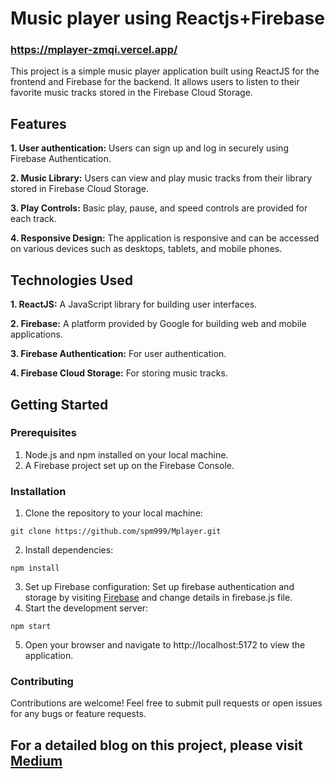 # Music player using Reactjs+Firebase

### https://mplayer-zmqi.vercel.app/

This project is a simple music player application built using ReactJS for the frontend and Firebase for the backend. It allows users to listen to their favorite music tracks stored in the Firebase Cloud Storage.

## Features
**1. User authentication:** Users can sign up and log in securely using Firebase Authentication.

**2. Music Library:** Users can view and play music tracks from their library stored in Firebase Cloud Storage.

**3. Play Controls:** Basic play, pause, and speed controls are provided for each track.

**4. Responsive Design:** The application is responsive and can be accessed on various devices such as desktops, tablets, and mobile phones.

## Technologies Used
**1. ReactJS:** A JavaScript library for building user interfaces.

**2. Firebase:** A platform provided by Google for building web and mobile applications.

**3. Firebase Authentication:** For user authentication.

**4. Firebase Cloud Storage:** For storing music tracks.

## Getting Started

### Prerequisites
1. Node.js and npm installed on your local machine.
2. A Firebase project set up on the Firebase Console.
   
### Installation
1. Clone the repository to your local machine:
```
git clone https://github.com/spm999/Mplayer.git
```
2. Install dependencies:
```
npm install
```
3. Set up Firebase configuration: Set up firebase authentication and storage by visiting [Firebase](https://console.firebase.google.com/u/0/) and change details in firebase.js file.
4. Start the development server:
```
npm start
```
5. Open your browser and navigate to http://localhost:5172 to view the application.

### Contributing
Contributions are welcome! Feel free to submit pull requests or open issues for any bugs or feature requests.



## For a detailed blog on this project, please visit [Medium](https://medium.com/@developerstoday99/creating-a-music-player-with-reactjs-vite-firebase-authentication-and-firebase-storage-a48dc6a0a558)

